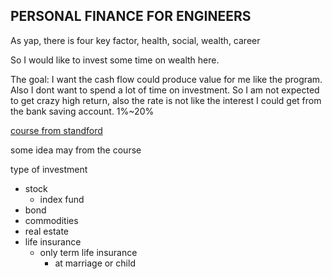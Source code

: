 ## PERSONAL FINANCE FOR ENGINEERS

As yap, there is four key factor, health, social, wealth, career

So I would like to invest some time on wealth here.

The goal: I want the cash flow could produce value for me like the program. Also I dont want to spend a lot of time on investment. So I am not expected to get crazy high return, also the rate is not like the interest I could get from the bank saving account. 1%~20%

[course from standford](https://cs007.blog/)

some idea may from the course


type of investment

 - stock
 	- index fund
 - bond
 - commodities
 - real estate
 - life insurance
 	- only term life insurance
    	- at marriage or child
